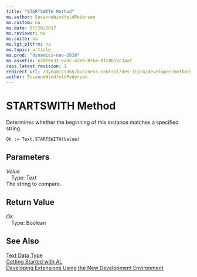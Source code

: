 ```yaml
---
title: "STARTSWITH Method"
ms.author: SusanneWindfeldPedersen
ms.custom: na
ms.date: 07/20/2017
ms.reviewer: na
ms.suite: na
ms.tgt_pltfrm: na
ms.topic: article
ms.prod: "dynamics-nav-2018"
ms.assetid: 620f0e32-eadc-43e9-8f6e-8fc0b12c3aaf
caps.latest.revision: 1
redirect_url: /dynamics365/business-central/dev-itpro/developer/methods/devenv-al-method-reference
author: SusanneWindfeldPedersen
---
```


# STARTSWITH Method
Determines whether the beginning of this instance matches a specified string.  
```  
Ok := Text.STARTSWITH(Value)  
```  
## Parameters
*Value*    
&emsp;Type: Text  
The string to compare.  
  
## Return Value
*Ok*  
&emsp;Type: Boolean  
  
## See Also
[Text Data Type](../datatypes/devenv-text-data-type.md)  
[Getting Started with AL](../devenv-get-started.md)  
[Developing Extensions Using the New Development Environment](../devenv-dev-overview.md)  
